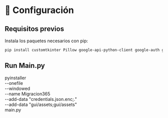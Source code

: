 # 🚀 Configuración

## Requisitos previos

Instala los paquetes necesarios con pip:

```bash
pip install customtkinter Pillow google-api-python-client google-auth google-auth-oauthlib msal requests tqdm python-docx
```

## Run Main.py


pyinstaller \
  --onefile \
  --windowed \
  --name Migracion365 \
  --add-data "credentials.json.enc;." \
  --add-data "gui/assets;gui/assets" \
  main.py
